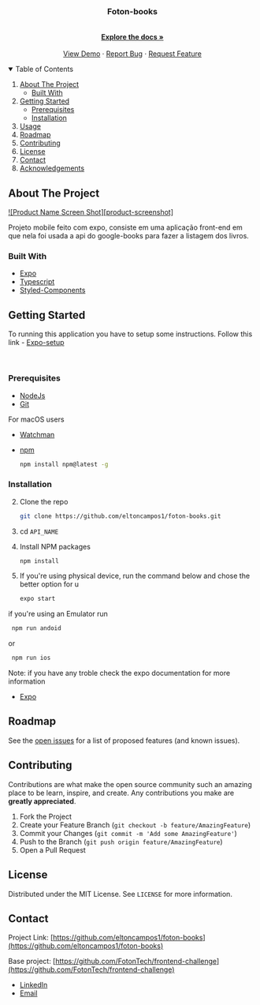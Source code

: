 <br />
<p align="center">

  <h3 align="center">Foton-books</h3>

  <p align="center">
    <br />
    <a href="https://github.com/eltoncampos1/foton-books"><strong>Explore the docs »</strong></a>
    <br />
    <br />
    <a href="https://github.com/eltoncampos1/foton-books">View Demo</a>
    ·
    <a href="hhttps://github.com/eltoncampos1/foton-books/issues">Report Bug</a>
    ·
    <a href="https://github.com/eltoncampos1/foton-books/pulls">Request Feature</a>
  </p>
</p>

<!-- TABLE OF CONTENTS -->
<details open="open">
  <summary>Table of Contents</summary>
  <ol>
    <li>
      <a href="#about-the-project">About The Project</a>
      <ul>
        <li><a href="#built-with">Built With</a></li>
      </ul>
    </li>
    <li>
      <a href="#getting-started">Getting Started</a>
      <ul>
        <li><a href="#prerequisites">Prerequisites</a></li>
        <li><a href="#installation">Installation</a></li>
      </ul>
    </li>
    <li><a href="#usage">Usage</a></li>
    <li><a href="#roadmap">Roadmap</a></li>
    <li><a href="#contributing">Contributing</a></li>
    <li><a href="#license">License</a></li>
    <li><a href="#contact">Contact</a></li>
    <li><a href="#acknowledgements">Acknowledgements</a></li>
  </ol>
</details>

<!-- ABOUT THE PROJECT -->

## About The Project

[![Product Name Screen Shot][product-screenshot]](https://user-images.githubusercontent.com/13947203/114559257-eb55ad00-9c41-11eb-9617-4e7627cc373e.png)

Projeto mobile feito com expo, consiste em uma aplicação front-end em que nela foi usada a api do google-books para fazer a listagem dos livros.


### Built With



- [Expo](https://expo.io)
- [Typescript](https://www.typescriptlang.org)
- [Styled-Components](https://styled-components.com)

<!-- GETTING STARTED -->

## Getting Started

To running this application you have to setup some instructions.
Follow this link - [Expo-setup](https://docs.expo.io/get-started/installation/)

<br>

### Prerequisites


- [NodeJs](https://nodejs.org/en/)
- [Git](https://git-scm.com)

For macOS users 
- [Watchman](https://facebook.github.io/watchman/docs/install#buildinstall)


- [npm](https://www.npmjs.com)

  ```sh
  npm install npm@latest -g
  ```

### Installation

2. Clone the repo
   ```sh
   git clone https://github.com/eltoncampos1/foton-books.git
   ```

3. cd ```API_NAME```

4. Install NPM packages
   ```sh
   npm install
   ```

4. If you're using physical device, run the command below and chose the better option for u
   ```sh
   expo start
   ```
if you're using an Emulator run
```sh
 npm run andoid
```
or
```sh
 npm run ios
```


Note: if you have any troble check the expo documentation for more information

- [Expo](https://expo.io)


 




## Roadmap

See the [open issues](https://github.com/eltoncampos1/foton-books/issues) for a list of proposed features (and known issues).

<!-- CONTRIBUTING -->

## Contributing

Contributions are what make the open source community such an amazing place to be learn, inspire, and create. Any contributions you make are **greatly appreciated**.

1. Fork the Project
2. Create your Feature Branch (`git checkout -b feature/AmazingFeature`)
3. Commit your Changes (`git commit -m 'Add some AmazingFeature'`)
4. Push to the Branch (`git push origin feature/AmazingFeature`)
5. Open a Pull Request

<!-- LICENSE -->

## License

Distributed under the MIT License. See `LICENSE` for more information.

<!-- CONTACT -->

## Contact


Project Link: [https://github.com/eltoncampos1/foton-books](https://github.com/eltoncampos1/foton-books)

Base project: [https://github.com/FotonTech/frontend-challenge](https://github.com/FotonTech/frontend-challenge)

- [LinkedIn](https://www.linkedin.com/in/elton-campos-074015164/)
- [Email](mailto:eltoncampos36@gmail.com)
